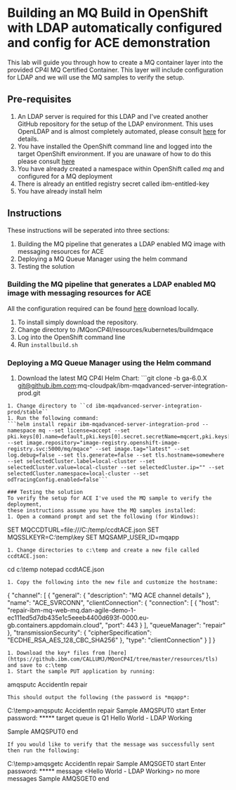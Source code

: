 # Building an MQ Build in OpenShift with LDAP automatically configured and config for ACE demonstration
This lab will guide you through how to create a MQ container layer into the provided CP4I MQ Certified Container. 
This layer will include configuration for LDAP and we will use the MQ samples to verify the setup.

## Pre-requisites
1. An LDAP server is required for this LDAP and I've created another GitHub repository for the setup of the LDAP environment. 
This uses OpenLDAP and is almost completely automated, please consult [here](https://github.ibm.com/CALLUMJ/OpenLDAP) for details.
1. You have installed the OpenShift command line and logged into the target OpenShift environment. If you are unaware of how to do this please consult [here](https://docs.openshift.com/container-platform/4.2/cli_reference/openshift_cli/getting-started-cli.html)
1. You have already created a namespace within OpenShift called *mq* and configured for a MQ deployment
1. There is already an entitled registry secret called ibm-entitled-key
1. You have already install helm

## Instructions
These instructions will be seperated into three sections:
1. Building the MQ pipeline that generates a LDAP enabled MQ image with messaging resources for ACE
1. Deploying a MQ Queue Manager using the helm command
1. Testing the solution

### Building the MQ pipeline that generates a LDAP enabled MQ image with messaging resources for ACE
All the configuration required can be found [here](https://github.ibm.com/CALLUMJ/MQonCP4I/tree/master/resources/kubernetes/buildldapmq) download locally.
1. To install simply download the repository.     
2. Change directory to <github download>/MQonCP4I/resources/kubernetes/buildmqace
2. Log into the OpenShift command line
2. Run ```installbuild.sh```

### Deploying a MQ Queue Manager using the Helm command
1. Download the latest MQ CP4I Helm Chart: ```git clone -b ga-6.0.X git@github.ibm.com:mq-cloudpak/ibm-mqadvanced-server-integration-prod.git
```
1. Change directory to ``cd ibm-mqadvanced-server-integration-prod/stable``
1. Run the following command: 
```helm install repair ibm-mqadvanced-server-integration-prod --namespace mq --set license=accept --set pki.keys[0].name=default,pki.keys[0].secret.secretName=mqcert,pki.keys[0].secret.items[0]=tls.key,pki.keys[0].secret.items[1]=tls.crt --set image.repository="image-registry.openshift-image-registry.svc:5000/mq/mqace" --set image.tag="latest" --set log.debug=false --set tls.generate=false --set tls.hostname=somewhere --set selectedCluster.label=local-cluster --set selectedCluster.value=local-cluster --set selectedCluster.ip="" --set selectedCluster.namespace=local-cluster --set odTracingConfig.enabled=false```

### Testing the solution
To verify the setup for ACE I've used the MQ sample to verify the deployment, 
these instructions assume you have the MQ samples installed:
1. Open a command prompt and set the following (for Windows): 
```
SET MQCCDTURL=file:///C:/temp/ccdtACE.json
SET MQSSLKEYR=C:\temp\key
SET MQSAMP_USER_ID=mqapp
```
1. Change directories to c:\temp and create a new file called ccdtACE.json:     
```
cd c:\temp
notepad ccdtACE.json
```
1. Copy the following into the new file and customize the hostname:    
```
{
  "channel":
  [
    {
      "general":
      {
        "description": "MQ ACE channel details"
      },
      "name": "ACE_SVRCONN",
      "clientConnection":
      {
        "connection":
        [
          {
            "host": "repair-ibm-mq-web-mq.dan-agile-demo-1-ec111ed5d7db435e1c5eeeb4400d693f-0000.eu-gb.containers.appdomain.cloud",
            "port": 443
          }
        ],
        "queueManager": "repair"
      },
      "transmissionSecurity":
      {
        "cipherSpecification": "ECDHE_RSA_AES_128_CBC_SHA256"
      },
	  "type": "clientConnection"
    }
  ]
}

```
1. Download the key* files from [here](https://github.ibm.com/CALLUMJ/MQonCP4I/tree/master/resources/tls) and save to c:\temp
1. Start the sample PUT application by running:   
   ```
   amqsputc AccidentIn repair
   ```
   This should output the following (the password is *mqapp*:
   ```
   C:\temp>amqsputc AccidentIn repair
   Sample AMQSPUT0 start
   Enter password: *****
   target queue is Q1
   Hello World - LDAP Working

   Sample AMQSPUT0 end
   ```
   If you would like to verify that the message was successfully sent then run the following:      
   ```
   C:\temp>amqsgetc AccidentIn repair
   Sample AMQSGET0 start
   Enter password: *****
   message <Hello World - LDAP Working>
   no more messages
   Sample AMQSGET0 end
   ```
 
